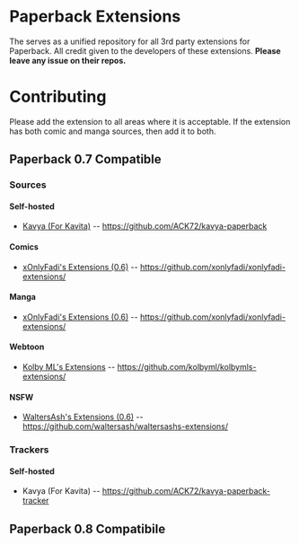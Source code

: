 # Paperback Extensions
The serves as a unified repository for all 3rd party extensions for Paperback.
All credit given to the developers of these extensions.
**Please leave any issue on their repos.**

# Contributing
Please add the extension to all areas where it is acceptable. If the extension has both comic and manga sources, then add it to both.

## Paperback 0.7 Compatible
### Sources
#### Self-hosted
- [Kavya (For Kavita)](https://ack72.github.io/kavya-paperback) -- https://github.com/ACK72/kavya-paperback

#### Comics
- [xOnlyFadi's Extensions (0.6)](https://xonlyfadi.github.io/xonlyfadi-extensions/0.6/) -- https://github.com/xonlyfadi/xonlyfadi-extensions/

#### Manga
- [xOnlyFadi's Extensions (0.6)](https://xonlyfadi.github.io/xonlyfadi-extensions/0.6/) -- https://github.com/xonlyfadi/xonlyfadi-extensions/

#### Webtoon
- [Kolby ML's Extensions](https://kolbyml.github.io/kolbymls-extensions/0.6/) -- https://github.com/kolbyml/kolbymls-extensions/

#### NSFW
- [WaltersAsh's Extensions (0.6)](https://waltersash.github.io/waltersashs-extensions/0.6/) -- https://github.com/waltersash/waltersashs-extensions/

### Trackers
#### Self-hosted
- Kavya (For Kavita) -- https://github.com/ACK72/kavya-paperback-tracker

## Paperback 0.8 Compatibile